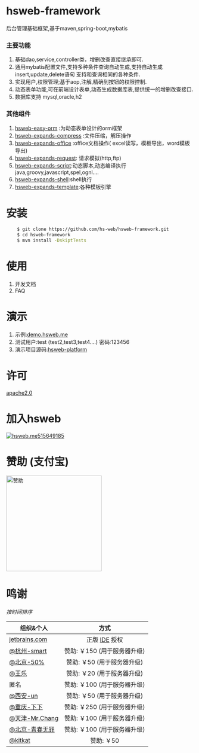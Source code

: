 # hsweb-framework 
后台管理基础框架,基于maven,spring-boot,mybatis

### 主要功能
1. 基础dao,service,controller类，增删改查直接继承即可.
2. 通用mybatis配置文件,支持多种条件查询自动生成,支持自动生成insert,update,delete语句 支持和查询相同的各种条件.
3. 实现用户,权限管理;基于aop,注解,精确到按钮的权限控制.
4. 动态表单功能,可在前端设计表单,动态生成数据库表,提供统一的增删改查接口.
5. 数据库支持 mysql,oracle,h2

### 其他组件
1. [hsweb-easy-orm](https://github.com/hs-web/hsweb-easy-orm) :为动态表单设计的orm框架
2. [hsweb-expands-compress](https://github.com/hs-web/hsweb-expands/tree/master/hsweb-expands-compress) :文件压缩，解压操作
3. [hsweb-expands-office](https://github.com/hs-web/hsweb-expands/tree/master/hsweb-expands-office) :office文档操作( excel读写，模板导出，word模板导出)
4. [hsweb-expands-request](https://github.com/hs-web/hsweb-expands/tree/master/hsweb-expands-request): 请求模拟(http,ftp)
5. [hsweb-expands-script](https://github.com/hs-web/hsweb-expands/tree/master/hsweb-expands-script):动态脚本,动态编译执行java,groovy,javascript,spel,ognl....
6. [hsweb-expands-shell](https://github.com/hs-web/hsweb-expands/tree/master/hsweb-expands-shell):shell执行
7. [hsweb-expands-template](https://github.com/hs-web/hsweb-expands/tree/master/hsweb-expands-template):各种模板引擎

# 安装
```bash
    $ git clone https://github.com/hs-web/hsweb-framework.git
    $ cd hsweb-framework
    $ mvn install -DskiptTests
```

# 使用
1. 开发文档
2. FAQ

# 演示
1. 示例:[demo.hsweb.me](http://demo.hsweb.me)
2. 测试用户:test (test2,test3,test4....) 密码:123456 
3. 演示项目源码:[hsweb-platform](https://github.com/hs-web/hsweb-platform)

# 许可
[apache2.0](http://www.apache.org/licenses/LICENSE-2.0.html)

# 加入hsweb
<a target="_blank" href="http://shang.qq.com/wpa/qunwpa?idkey=3d66b5dd14991d7645af694e7649b373f3a9ce1216131094c78cb2348d542c41">
<img border="0" src="http://pub.idqqimg.com/wpa/images/group.png" alt="hsweb.me" title="hsweb.me">515649185
</a>

# 赞助 (支付宝)
<img src="https://raw.githubusercontent.com/hs-web/hs-web.github.io/master/%E4%BB%98%E6%AC%BE%E7%BB%99%E6%88%91.png" 
    width = "256" height = "256" alt="赞助" align=center />

# 鸣谢
*按时间排序*

|    组织&个人   | 方式         |
| ------------- |:-------------:| 
| [jetbrains.com](https://www.jetbrains.com)   |正版 [IDE](https://www.jetbrains.com/Toolbox/) 授权            | 
| [@杭州-smart](https://github.com/JetBrainZP) |赞助: ￥150 (用于服务器升级) | 
| [@北京-50%](https://github.com/longfeizheng) |赞助: ￥50 (用于服务器升级)   | 
| [@王乐](https://github.com/gmle) |赞助: ￥20 (用于服务器升级)   | 
| 匿名 |赞助: ￥100 (用于服务器升级)   | 
| [@西安-un](https://github.com/lw5826618) |赞助: ￥50 (用于服务器升级)   | 
| [@重庆-下下](https://github.com/web-xiaxia) |赞助: ￥250 (用于服务器升级)   | 
| [@天津-Mr.Chang](https://github.com/changdaye) |赞助: ￥100 (用于服务器升级)   | 
| [@北京-青春无罪](https://github.com/gxz04220427) |赞助: ￥100 (用于服务器升级)   | 
| [@kitkat](https://github.com/wy353208214) |赞助: ￥50  | 


